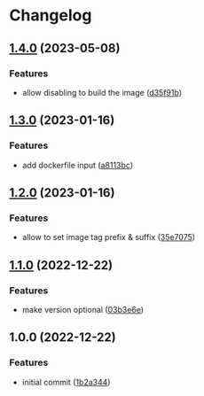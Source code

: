 # Changelog

## [1.4.0](https://github.com/cihelper/action-docker-publish/compare/v1.3.0...v1.4.0) (2023-05-08)


### Features

* allow disabling to build the image ([d35f91b](https://github.com/cihelper/action-docker-publish/commit/d35f91b851a929af23b9ac02a05768659e1612d3))

## [1.3.0](https://github.com/cihelper/action-docker-publish/compare/v1.2.0...v1.3.0) (2023-01-16)


### Features

* add dockerfile input ([a8113bc](https://github.com/cihelper/action-docker-publish/commit/a8113bcf4a7dacf2aa0c05aadf1fc15aec0a8981))

## [1.2.0](https://github.com/cihelper/action-docker-publish/compare/v1.1.0...v1.2.0) (2023-01-16)


### Features

* allow to set image tag prefix & suffix ([35e7075](https://github.com/cihelper/action-docker-publish/commit/35e7075aea9acf0db36b3a8d88d2ca99e2ff6f16))

## [1.1.0](https://github.com/cihelper/action-docker-publish/compare/v1.0.0...v1.1.0) (2022-12-22)


### Features

* make version optional ([03b3e6e](https://github.com/cihelper/action-docker-publish/commit/03b3e6ea04effcfe72be67009f2cbe3ecb873c9e))

## 1.0.0 (2022-12-22)


### Features

* initial commit ([1b2a344](https://github.com/cihelper/action-docker/commit/1b2a34436c6776bda3cb60f44506c7772285668d))
